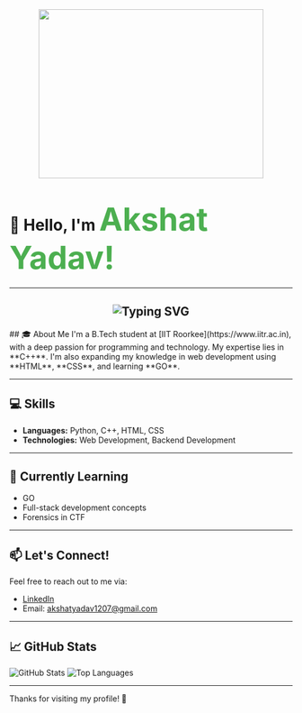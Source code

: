 <div align="center">
  <img src="https://media.giphy.com/media/qgQUggAC3Pfv687qPC/giphy.gif" width="400" height="300"/>
</div>

# 👋 **Hello, I'm** <span style="color: #4CAF50; font-size: 2em; font-weight: bold;">Akshat Yadav!</span>

---

<h2 align="center"> <img src="https://readme-typing-svg.herokuapp.com?font=Fira+Code&weight=600&size=24&pause=1000&color=34F745&center=true&vCenter=true&width=435&lines=Competitive-Programmer;Web+Developer;Always+Learning+%26+Exploring" alt="Typing SVG" /></h2>
<!--
## 👨‍💻 Portfolio
- [Checkout my portfolio](https://sanat-jha.me)
---
-->
## 🎓 About Me
I'm a B.Tech student at [IIT Roorkee](https://www.iitr.ac.in), with a deep passion for programming and technology. My expertise lies in **C++**. I'm also expanding my knowledge in web development using **HTML**, **CSS**, and learning **GO**.

---

## 💻 Skills
- **Languages:** Python, C++, HTML, CSS
- **Technologies:** Web Development, Backend Development

---

## 🌱 Currently Learning
- GO
- Full-stack development concepts
- Forensics in CTF

---

## 📫 Let's Connect!
Feel free to reach out to me via:
- [LinkedIn]([[https://www.linkedin.com/in/sanatjha4/](https://www.linkedin.com/in/akshat-yadav-383307310/)])
- Email: akshatyadav1207@gmail.com

---

## 📈 GitHub Stats
![GitHub Stats](https://github-readme-stats.vercel.app/api?username=Akshat1276&show_icons=true&hide_border=true&count_private=true&theme=radical)
![Top Languages](https://github-readme-stats.vercel.app/api/top-langs/?username=Akshat1276&layout=compact&theme=radical)

---

Thanks for visiting my profile! 🚀
